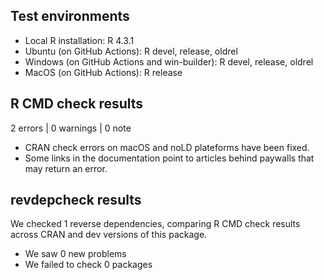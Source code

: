 ## Test environments
* Local R installation: R 4.3.1
* Ubuntu (on GitHub Actions): R devel, release, oldrel
* Windows (on GitHub Actions and win-builder): R devel, release, oldrel
* MacOS (on GitHub Actions): R release

## R CMD check results

2 errors | 0 warnings | 0 note

* CRAN check errors on macOS and noLD plateforms have been fixed.
* Some links in the documentation point to articles behind paywalls that may return an error.

## revdepcheck results

We checked 1 reverse dependencies, comparing R CMD check results across CRAN and dev versions of this package.

* We saw 0 new problems
* We failed to check 0 packages
